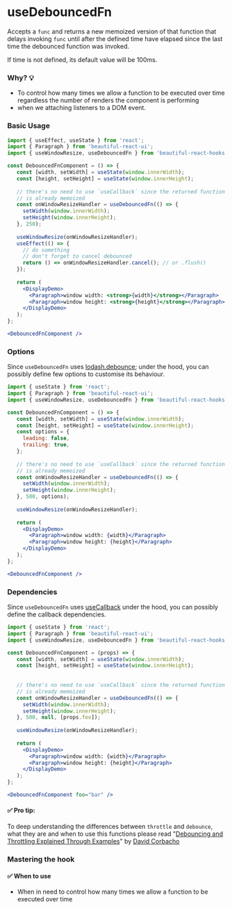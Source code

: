 # useDebouncedFn

Accepts a `func` and returns a new memoized version of that function that delays invoking `func` until after the defined 
time have elapsed since the last time the debounced function was invoked.

If time is not defined, its default value will be 100ms.

### Why? 💡

- To control how many times we allow a function to be executed over time regardless the number of renders the component 
is performing
- when we attaching listeners to a DOM event.

### Basic Usage

```jsx harmony
import { useEffect, useState } from 'react'; 
import { Paragraph } from 'beautiful-react-ui';
import { useWindowResize, useDebouncedFn } from 'beautiful-react-hooks'; 

const DebouncedFnComponent = () => {
   const [width, setWidth] = useState(window.innerWidth);
   const [height, setHeight] = useState(window.innerHeight);
   
   // there's no need to use `useCallback` since the returned function 
   // is already memoized
   const onWindowResizeHandler = useDebouncedFn(() => {
     setWidth(window.innerWidth);
     setHeight(window.innerHeight);
   }, 250);
   
   useWindowResize(onWindowResizeHandler);
   useEffect(() => {
     // do something
     // don't forget to cancel debounced
     return () => onWindowResizeHandler.cancel(); // or .flush()
   });
      
   return (
     <DisplayDemo>
       <Paragraph>window width: <strong>{width}</strong></Paragraph>
       <Paragraph>window height: <strong>{height}</strong></Paragraph>
     </DisplayDemo>
   );
};

<DebouncedFnComponent />
```

### Options

Since `useDebouncedFn` uses [lodash.debounce](https://www.npmjs.com/package/lodash.debounce);
under the hood, you can possibly define few options to customise its behaviour.

```jsx harmony
import { useState } from 'react'; 
import { Paragraph } from 'beautiful-react-ui';
import { useWindowResize, useDebouncedFn } from 'beautiful-react-hooks'; 

const DebouncedFnComponent = () => {
   const [width, setWidth] = useState(window.innerWidth);
   const [height, setHeight] = useState(window.innerHeight);
   const options = {
     leading: false,
     trailing: true,
   };
   
   // there's no need to use `useCallback` since the returned function 
   // is already memoized
   const onWindowResizeHandler = useDebouncedFn(() => {
     setWidth(window.innerWidth);
     setHeight(window.innerHeight);
   }, 500, options);
   
   useWindowResize(onWindowResizeHandler);
      
   return (
     <DisplayDemo>
       <Paragraph>window width: {width}</Paragraph>
       <Paragraph>window height: {height}</Paragraph>
     </DisplayDemo>
   );
};

<DebouncedFnComponent />
```

### Dependencies

Since `useDebouncedFn` uses [useCallback](https://reactjs.org/docs/hooks-reference.html#usecallback) 
under the hood, you can possibly define the callback dependencies.

```jsx harmony
import { useState } from 'react'; 
import { Paragraph } from 'beautiful-react-ui';
import { useWindowResize, useDebouncedFn } from 'beautiful-react-hooks'; 

const DebouncedFnComponent = (props) => {
   const [width, setWidth] = useState(window.innerWidth);
   const [height, setHeight] = useState(window.innerHeight);
   
   
   // there's no need to use `useCallback` since the returned function 
   // is already memoized
   const onWindowResizeHandler = useDebouncedFn(() => {
     setWidth(window.innerWidth);
     setHeight(window.innerHeight);
   }, 500, null, [props.foo]);
   
   useWindowResize(onWindowResizeHandler);
      
   return (
     <DisplayDemo>
       <Paragraph>window width: {width}</Paragraph>
       <Paragraph>window height: {height}</Paragraph>
     </DisplayDemo>
   );
};

<DebouncedFnComponent foo="bar" />
```

#### ✅ Pro tip:

To deep understanding the differences between `throttle` and `debounce`, what they are and when to use this functions 
please read "[Debouncing and Throttling Explained Through Examples](https://css-tricks.com/debouncing-throttling-explained-examples/)"
by [David Corbacho](https://twitter.com/dcorbacho)


### Mastering the hook

#### ✅ When to use
 
- When in need to control how many times we allow a function to be executed over time

